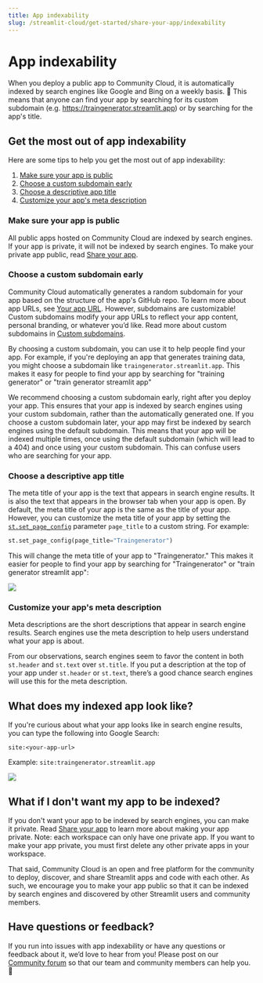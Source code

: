 ```yaml
---
title: App indexability
slug: /streamlit-cloud/get-started/share-your-app/indexability
---
```


# App indexability

When you deploy a public app to Community Cloud, it is automatically indexed by search engines like Google and Bing on a weekly basis. 🎈 This means that anyone can find your app by searching for its custom subdomain (e.g. <https://traingenerator.streamlit.app>) or by searching for the app's title.

## Get the most out of app indexability

Here are some tips to help you get the most out of app indexability:

1. [Make sure your app is public](#make-sure-your-app-is-public)
2. [Choose a custom subdomain early](#choose-a-custom-subdomain-early)
3. [Choose a descriptive app title](#choose-a-descriptive-app-title)
4. [Customize your app's meta description](#customize-your-apps-meta-description)

### Make sure your app is public

All public apps hosted on Community Cloud are indexed by search engines. If your app is private, it will not be indexed by search engines. To make your private app public, read [Share your app](/streamlit-cloud/get-started/share-your-app).

### Choose a custom subdomain early

Community Cloud automatically generates a random subdomain for your app based on the structure of the app's GitHub repo. To learn more about app URLs, see [Your app URL](/streamlit-cloud/get-started/deploy-an-app#your-app-url). However, subdomains are customizable! Custom subdomains modify your app URLs to reflect your app content, personal branding, or whatever you’d like. Read more about custom subdomains in [Custom subdomains](streamlit-cloud/get-started/deploy-an-app#custom-subdomains).

By choosing a custom subdomain, you can use it to help people find your app. For example, if you're deploying an app that generates training data, you might choose a subdomain like `traingenerator.streamlit.app`. This makes it easy for people to find your app by searching for "training generator" or "train generator streamlit app"

We recommend choosing a custom subdomain early, right after you deploy your app. This ensures that your app is indexed by search engines using your custom subdomain, rather than the automatically generated one. If you choose a custom subdomain later, your app may first be indexed by search engines using the default subdomain. This means that your app will be indexed multiple times, once using the default subdomain (which will lead to a 404) and once using your custom subdomain. This can confuse users who are searching for your app.

### Choose a descriptive app title

The meta title of your app is the text that appears in search engine results. It is also the text that appears in the browser tab when your app is open. By default, the meta title of your app is the same as the title of your app. However, you can customize the meta title of your app by setting the [`st.set_page_config`](/library/api-reference/utilities/st.set_page_config) parameter `page_title` to a custom string. For example:

```python
st.set_page_config(page_title="Traingenerator")
```

This will change the meta title of your app to "Traingenerator." This makes it easier for people to find your app by searching for "Traingenerator" or "train generator streamlit app":

<Image src="/images/streamlit-cloud/indexability-app-title.png" caption='Google search results for "train generator streamlit app"' />

### Customize your app's meta description

Meta descriptions are the short descriptions that appear in search engine results. Search engines use the meta description to help users understand what your app is about.

From our observations, search engines seem to favor the content in both `st.header` and `st.text` over `st.title`. If you put a description at the top of your app under `st.header` or `st.text`, there’s a good chance search engines will use this for the meta description.

## What does my indexed app look like?

If you're curious about what your app looks like in search engine results, you can type the following into Google Search:

```
site:<your-app-url>
```

Example: `site:traingenerator.streamlit.app`

<Image src="/images/streamlit-cloud/indexability-search-result.png" caption='Google search results for "site:traingenerator.streamlit.app"' />

## What if I don't want my app to be indexed?

If you don't want your app to be indexed by search engines, you can make it private. Read [Share your app](/streamlit-cloud/get-started/share-your-app) to learn more about making your app private. Note: each workspace can only have one private app. If you want to make your app private, you must first delete any other private apps in your workspace.

That said, Community Cloud is an open and free platform for the community to deploy, discover, and share Streamlit apps and code with each other. As such, we encourage you to make your app public so that it can be indexed by search engines and discovered by other Streamlit users and community members.

## Have questions or feedback?

If you run into issues with app indexability or have any questions or feedback about it, we’d love to hear from you! Please post on our [Community forum](https://discuss.streamlit.io) so that our team and community members can help you. 🤗
